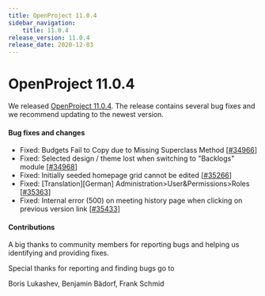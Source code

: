 ```yaml
---
title: OpenProject 11.0.4
sidebar_navigation:
    title: 11.0.4
release_version: 11.0.4
release_date: 2020-12-03
---
```


# OpenProject 11.0.4

We released [OpenProject 11.0.4](https://community.openproject.com/versions/1458).
The release contains several bug fixes and we recommend updating to the newest version.

<!--more-->
#### Bug fixes and changes

- Fixed: Budgets Fail to Copy due to Missing Superclass Method \[[#34966](https://community.openproject.com/wp/34966)\]
- Fixed: Selected design / theme lost when switching to "Backlogs" module \[[#34968](https://community.openproject.com/wp/34968)\]
- Fixed: Initially seeded homepage grid cannot be edited \[[#35266](https://community.openproject.com/wp/35266)\]
- Fixed: [Translation][German] Administration>User&Permissions>Roles \[[#35363](https://community.openproject.com/wp/35363)\]
- Fixed: Internal error (500) on meeting history page when clicking on previous version link \[[#35433](https://community.openproject.com/wp/35433)\]

#### Contributions
A big thanks to community members for reporting bugs and helping us identifying and providing fixes.

Special thanks for reporting and finding bugs go to

Boris Lukashev, Benjamin Bädorf, Frank Schmid
